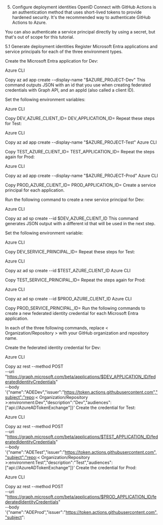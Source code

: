 5. Configure deployment identities
OpenID Connect with GitHub Actions is an authentication method that uses short-lived tokens to provide hardened security. It's the recommended way to authenticate GitHub Actions to Azure.

You can also authenticate a service principal directly by using a secret, but that's out of scope for this tutorial.

5.1 Generate deployment identities
Register Microsoft Entra applications and service principals for each of the three environment types.

Create the Microsoft Entra application for Dev:

Azure CLI

Copy
az ad app create --display-name "$AZURE_PROJECT-Dev"
This command outputs JSON with an id that you use when creating federated credentials with Graph API, and an appId (also called a client ID).

Set the following environment variables:

Azure CLI

Copy
DEV_AZURE_CLIENT_ID=<appId>
DEV_APPLICATION_ID=<id>
Repeat these steps for Test:

Azure CLI

Copy
az ad app create --display-name "$AZURE_PROJECT-Test"
Azure CLI

Copy
TEST_AZURE_CLIENT_ID=<appId>
TEST_APPLICATION_ID=<id>
Repeat the steps again for Prod:

Azure CLI

Copy
az ad app create --display-name "$AZURE_PROJECT-Prod"
Azure CLI

Copy
PROD_AZURE_CLIENT_ID=<appId>
PROD_APPLICATION_ID=<id>
Create a service principal for each application.

Run the following command to create a new service principal for Dev:

Azure CLI

Copy
 az ad sp create --id $DEV_AZURE_CLIENT_ID
This command generates JSON output with a different id that will be used in the next step.

Set the following environment variable:

Azure CLI

Copy
DEV_SERVICE_PRINCIPAL_ID=<id>
Repeat these steps for Test:

Azure CLI

Copy
 az ad sp create --id $TEST_AZURE_CLIENT_ID
Azure CLI

Copy
TEST_SERVICE_PRINCIPAL_ID=<id>
Repeat the steps again for Prod:

Azure CLI

Copy
 az ad sp create --id $PROD_AZURE_CLIENT_ID
Azure CLI

Copy
PROD_SERVICE_PRINCIPAL_ID=<id>
Run the following commands to create a new federated identity credential for each Microsoft Entra application.

In each of the three following commands, replace < Organization/Repository > with your GitHub organization and repository name.

Create the federated identity credential for Dev:

Azure CLI

Copy
az rest --method POST \
    --uri "https://graph.microsoft.com/beta/applications/$DEV_APPLICATION_ID/federatedIdentityCredentials" \
    --body '{"name":"ADEDev","issuer":"https://token.actions.githubusercontent.com","subject":"repo:< Organization/Repository >:environment:Dev","description":"Dev","audiences":["api://AzureADTokenExchange"]}'
Create the credential for Test:

Azure CLI

Copy
az rest --method POST \
    --uri "https://graph.microsoft.com/beta/applications/$TEST_APPLICATION_ID/federatedIdentityCredentials" \
    --body '{"name":"ADETest","issuer":"https://token.actions.githubusercontent.com","subject":"repo:< Organization/Repository >:environment:Test","description":"Test","audiences":["api://AzureADTokenExchange"]}'
Create the credential for Prod:

Azure CLI

Copy
az rest --method POST \
    --uri "https://graph.microsoft.com/beta/applications/$PROD_APPLICATION_ID/federatedIdentityCredentials" \
    --body '{"name":"ADEProd","issuer":"https://token.actions.githubusercontent.com","subject":
